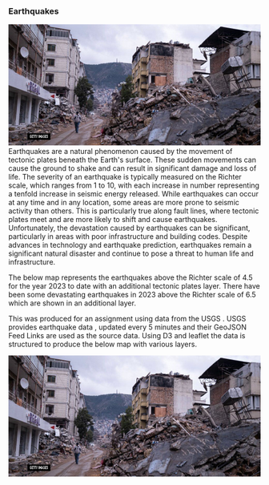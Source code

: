 ### Earthquakes
![Screenshot](static/Images/BBC2.jpg)
Earthquakes are a natural phenomenon caused by the movement of tectonic plates beneath the Earth's surface. These sudden movements can cause the ground to shake and can result in significant damage and loss of life. The severity of an earthquake is typically measured on the Richter scale, which ranges from 1 to 10, with each increase in number representing a tenfold increase in seismic energy released. While earthquakes can occur at any time and in any location, some areas are more prone to seismic activity than others. This is particularly true along fault lines, where tectonic plates meet and are more likely to shift and cause earthquakes. Unfortunately, the devastation caused by earthquakes can be significant, particularly in areas with poor infrastructure and building codes. Despite advances in technology and earthquake prediction, earthquakes remain a significant natural disaster and continue to pose a threat to human life and infrastructure.

The below map represents the earthquakes above the Richter scale of 4.5 for the year 2023 to date with an additional tectonic plates layer. There have been some devastating earthquakes in 2023 above the Richter scale of 6.5 which are shown in an additional layer.

This was produced for an assignment using data from the USGS . USGS provides earthquake data , updated every 5 minutes and their GeoJSON Feed Links are used as the source data. Using D3 and leaflet the data is structured to produce the below map with various layers.


![Screenshot](static/Images/BBC2.jpg)
